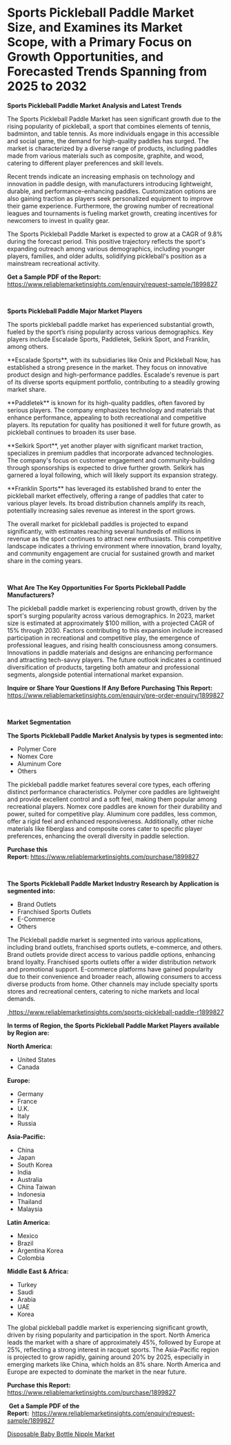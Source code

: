 <p><h1>Sports Pickleball Paddle Market Size, and Examines its Market Scope, with a Primary Focus on Growth Opportunities, and Forecasted Trends Spanning from 2025 to 2032</h1></p><p><strong>Sports Pickleball Paddle Market Analysis and Latest Trends</strong></p>
<p><p>The Sports Pickleball Paddle Market has seen significant growth due to the rising popularity of pickleball, a sport that combines elements of tennis, badminton, and table tennis. As more individuals engage in this accessible and social game, the demand for high-quality paddles has surged. The market is characterized by a diverse range of products, including paddles made from various materials such as composite, graphite, and wood, catering to different player preferences and skill levels.</p><p>Recent trends indicate an increasing emphasis on technology and innovation in paddle design, with manufacturers introducing lightweight, durable, and performance-enhancing paddles. Customization options are also gaining traction as players seek personalized equipment to improve their game experience. Furthermore, the growing number of recreational leagues and tournaments is fueling market growth, creating incentives for newcomers to invest in quality gear.</p><p>The Sports Pickleball Paddle Market is expected to grow at a CAGR of 9.8% during the forecast period. This positive trajectory reflects the sport's expanding outreach among various demographics, including younger players, families, and older adults, solidifying pickleball's position as a mainstream recreational activity.</p></p>
<p><strong>Get a Sample PDF of the Report:&nbsp;</strong> <a href="https://www.reliablemarketinsights.com/enquiry/request-sample/1899827?utm_campaign=3584&utm_medium=2&utm_source=Github&utm_content=ia&utm_term=06042025&utm_id=sports-pickleball-paddle">https://www.reliablemarketinsights.com/enquiry/request-sample/1899827</a></p>
<p>&nbsp;</p>
<p><strong>Sports Pickleball Paddle Major Market Players</strong></p>
<p><p>The sports pickleball paddle market has experienced substantial growth, fueled by the sport’s rising popularity across various demographics. Key players include Escalade Sports, Paddletek, Selkirk Sport, and Franklin, among others. </p><p>**Escalade Sports**, with its subsidiaries like Onix and Pickleball Now, has established a strong presence in the market. They focus on innovative product design and high-performance paddles. Escalade's revenue is part of its diverse sports equipment portfolio, contributing to a steadily growing market share.</p><p>**Paddletek** is known for its high-quality paddles, often favored by serious players. The company emphasizes technology and materials that enhance performance, appealing to both recreational and competitive players. Its reputation for quality has positioned it well for future growth, as pickleball continues to broaden its user base.</p><p>**Selkirk Sport**, yet another player with significant market traction, specializes in premium paddles that incorporate advanced technologies. The company's focus on customer engagement and community-building through sponsorships is expected to drive further growth. Selkirk has garnered a loyal following, which will likely support its expansion strategy.</p><p>**Franklin Sports** has leveraged its established brand to enter the pickleball market effectively, offering a range of paddles that cater to various player levels. Its broad distribution channels amplify its reach, potentially increasing sales revenue as interest in the sport grows.</p><p>The overall market for pickleball paddles is projected to expand significantly, with estimates reaching several hundreds of millions in revenue as the sport continues to attract new enthusiasts. This competitive landscape indicates a thriving environment where innovation, brand loyalty, and community engagement are crucial for sustained growth and market share in the coming years.</p></p>
<p>&nbsp;</p>
<p><strong>What Are The Key Opportunities For Sports Pickleball Paddle Manufacturers?</strong></p>
<p><p>The pickleball paddle market is experiencing robust growth, driven by the sport's surging popularity across various demographics. In 2023, market size is estimated at approximately $100 million, with a projected CAGR of 15% through 2030. Factors contributing to this expansion include increased participation in recreational and competitive play, the emergence of professional leagues, and rising health consciousness among consumers. Innovations in paddle materials and designs are enhancing performance and attracting tech-savvy players. The future outlook indicates a continued diversification of products, targeting both amateur and professional segments, alongside potential international market expansion.</p></p>
<p><strong>Inquire or Share Your Questions If Any Before Purchasing This Report:</strong> <a href="https://www.reliablemarketinsights.com/enquiry/pre-order-enquiry/1899827?utm_campaign=3584&utm_medium=2&utm_source=Github&utm_content=ia&utm_term=06042025&utm_id=sports-pickleball-paddle">https://www.reliablemarketinsights.com/enquiry/pre-order-enquiry/1899827</a></p>
<p>&nbsp;</p>
<p><strong>Market Segmentation</strong></p>
<p><strong>The Sports Pickleball Paddle Market Analysis by types is segmented into:</strong></p>
<p><ul><li>Polymer Core</li><li>Nomex Core</li><li>Aluminum Core</li><li>Others</li></ul></p>
<p><p>The pickleball paddle market features several core types, each offering distinct performance characteristics. Polymer core paddles are lightweight and provide excellent control and a soft feel, making them popular among recreational players. Nomex core paddles are known for their durability and power, suited for competitive play. Aluminum core paddles, less common, offer a rigid feel and enhanced responsiveness. Additionally, other niche materials like fiberglass and composite cores cater to specific player preferences, enhancing the overall diversity in paddle selection.</p></p>
<p><strong>Purchase this Report:&nbsp;</strong><a href="https://www.reliablemarketinsights.com/purchase/1899827?utm_campaign=3584&utm_medium=2&utm_source=Github&utm_content=ia&utm_term=06042025&utm_id=sports-pickleball-paddle">https://www.reliablemarketinsights.com/purchase/1899827</a></p>
<p>&nbsp;</p>
<p><strong>The Sports Pickleball Paddle Market Industry Research by Application is segmented into:</strong></p>
<p><ul><li>Brand Outlets</li><li>Franchised Sports Outlets</li><li>E-Commerce</li><li>Others</li></ul></p>
<p><p>The Pickleball paddle market is segmented into various applications, including brand outlets, franchised sports outlets, e-commerce, and others. Brand outlets provide direct access to various paddle options, enhancing brand loyalty. Franchised sports outlets offer a wider distribution network and promotional support. E-commerce platforms have gained popularity due to their convenience and broader reach, allowing consumers to access diverse products from home. Other channels may include specialty sports stores and recreational centers, catering to niche markets and local demands.</p></p>
<p><a href="https://www.reliablemarketinsights.com/sports-pickleball-paddle-r1899827?utm_campaign=3584&utm_medium=2&utm_source=Github&utm_content=ia&utm_term=06042025&utm_id=sports-pickleball-paddle">&nbsp;https://www.reliablemarketinsights.com/sports-pickleball-paddle-r1899827</a></p>
<p><strong>In terms of Region, the Sports Pickleball Paddle Market Players available by Region are:</strong></p>
<p>
    <p> <strong> North America: </strong>
        <ul>
            <li>United States</li>
            <li>Canada</li>
        </ul>
        </p> 
    <p> <strong> Europe: </strong>
        <ul>
            <li>Germany</li>
            <li>France</li>
            <li>U.K.</li>
            <li>Italy</li>
            <li>Russia</li>
        </ul>
        </p> 
    <p> <strong> Asia-Pacific: </strong>
        <ul>
            <li>China</li>
            <li>Japan</li>
            <li>South Korea</li>
            <li>India</li>
            <li>Australia</li>
            <li>China Taiwan</li>
            <li>Indonesia</li>
            <li>Thailand</li>
            <li>Malaysia</li>
        </ul>
        </p> 
    <p> <strong> Latin America: </strong>
        <ul>
            <li>Mexico</li>
            <li>Brazil</li>
            <li>Argentina Korea</li>
            <li>Colombia</li>
        </ul>
        </p> 
    <p> <strong> Middle East & Africa: </strong>
        <ul>
            <li>Turkey</li>
            <li>Saudi</li>
            <li>Arabia</li>
            <li>UAE</li>
            <li>Korea</li>
        </ul>
    </p>
    </p>
<p><p>The global pickleball paddle market is experiencing significant growth, driven by rising popularity and participation in the sport. North America leads the market with a share of approximately 45%, followed by Europe at 25%, reflecting a strong interest in racquet sports. The Asia-Pacific region is projected to grow rapidly, gaining around 20% by 2025, especially in emerging markets like China, which holds an 8% share. North America and Europe are expected to dominate the market in the near future.</p></p>
<p><strong>Purchase this Report: </strong><a href="https://www.reliablemarketinsights.com/purchase/1899827?utm_campaign=3584&utm_medium=2&utm_source=Github&utm_content=ia&utm_term=06042025&utm_id=sports-pickleball-paddle">https://www.reliablemarketinsights.com/purchase/1899827</a></p>
<p>&nbsp;<strong>Get a Sample PDF of the Report:&nbsp;&nbsp;</strong><a href="https://www.reliablemarketinsights.com/enquiry/request-sample/1899827?utm_campaign=3584&utm_medium=2&utm_source=Github&utm_content=ia&utm_term=06042025&utm_id=sports-pickleball-paddle">https://www.reliablemarketinsights.com/enquiry/request-sample/1899827</a></p>
<p><strong></strong></p>
<p><p><a href="https://github.com/zakkistuey/Market-Research-Report-List-1/blob/main/disposable-baby-bottle-nipple-market.md?utm_campaign=3584&utm_medium=2&utm_source=Github&utm_content=ia&utm_term=06042025&utm_id=sports-pickleball-paddle">Disposable Baby Bottle Nipple Market</a></p></p>